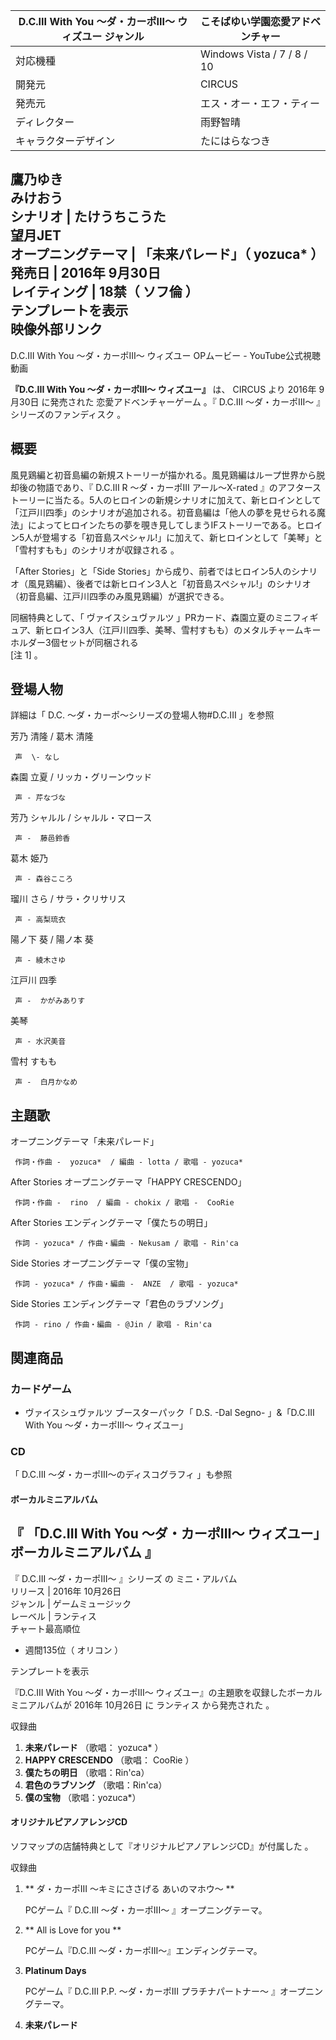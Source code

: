 D.C.III With You 〜ダ・カーポIII〜 ウィズユー  ジャンル  |  こそばゆい学園恋愛アドベンチャー   
---|---  
対応機種  |  Windows Vista  /  7  /  8  /  10   
開発元  |  CIRCUS   
発売元  |  エス・オー・エフ・ティー   
ディレクター  |  雨野智晴   
キャラクターデザイン  |  たにはらなつき    
鷹乃ゆき  
みけおう  
シナリオ  |  たけうちこうた    
望月JET  
オープニングテーマ  |  「未来パレード」（  yozuca*  ）   
発売日  |  2016年  9月30日   
レイティング  |  18禁（  ソフ倫  ）   
テンプレートを表示  
映像外部リンク  
---  
D.C.III With You 〜ダ・カーポIII〜 ウィズユー OPムービー - YouTube公式視聴動画  
  
**『D.C.III With You 〜ダ・カーポIII〜 ウィズユー』** は、  CIRCUS  より  2016年  9月30日  に発売された
恋愛アドベンチャーゲーム  。『  D.C.III 〜ダ・カーポIII〜  』シリーズのファンディスク    。

##  概要  

風見鶏編と初音島編の新規ストーリーが描かれる。風見鶏編はループ世界から脱却後の物語であり、『  D.C.III R 〜ダ・カーポIII
アール〜X-rated
』のアフターストーリーに当たる。5人のヒロインの新規シナリオに加えて、新ヒロインとして「江戸川四季」のシナリオが追加される。初音島編は「他人の夢を見せられる魔法」によってヒロインたちの夢を覗き見してしまうIFストーリーである。ヒロイン5人が登場する「初音島スペシャル!」に加えて、新ヒロインとして「美琴」と「雪村すもも」のシナリオが収録される
      。

「After Stories」と「Side
Stories」から成り、前者ではヒロイン5人のシナリオ（風見鶏編）、後者では新ヒロイン3人と「初音島スペシャル!」のシナリオ（初音島編、江戸川四季のみ風見鶏編）が選択できる。

同梱特典として、「  ヴァイスシュヴァルツ
」PRカード、森園立夏のミニフィギュア、新ヒロイン3人（江戸川四季、美琴、雪村すもも）のメタルチャームキーホルダー3個セットが同梱される    
[注 1]  。

##  登場人物  

詳細は「  D.C. 〜ダ・カーポ〜シリーズの登場人物#D.C.III  」を参照

芳乃 清隆 / 葛木 清隆

     声  \- なし 

森園 立夏 / リッカ・グリーンウッド

     声 - 芹なづな 

芳乃 シャルル / シャルル・マロース

     声 -  藤邑鈴香 

葛木 姫乃

     声 - 森谷こころ 

瑠川 さら / サラ・クリサリス

     声 - 高梨琉衣 

陽ノ下 葵 / 陽ノ本 葵

     声 - 綾木さゆ 

江戸川 四季

     声 -  かがみありす 

美琴

     声 - 水沢美音 

雪村 すもも

     声 -  白月かなめ 

##  主題歌  

オープニングテーマ「未来パレード」

     作詞・作曲 -  yozuca*  / 編曲 - lotta / 歌唱 - yozuca* 
After Stories オープニングテーマ「HAPPY CRESCENDO」

     作詞・作曲 -  rino  / 編曲 - chokix / 歌唱 -  CooRie 
After Stories エンディングテーマ「僕たちの明日」

     作詞 - yozuca* / 作曲・編曲 - Nekusam / 歌唱 - Rin'ca 
Side Stories オープニングテーマ「僕の宝物」

     作詞 - yozuca* / 作曲・編曲 -  ANZE  / 歌唱 - yozuca* 
Side Stories エンディングテーマ「君色のラブソング」

     作詞 - rino / 作曲・編曲 - @Jin / 歌唱 - Rin'ca 

##  関連商品  

###  カードゲーム  

  * ヴァイスシュヴァルツ  ブースターパック「  D.S. -Dal Segno-  」&「D.C.III With You 〜ダ・カーポIII〜 ウィズユー」   

###  CD  

「  D.C.III 〜ダ・カーポIII〜のディスコグラフィ  」も参照

####  ボーカルミニアルバム  

『  「D.C.III With You 〜ダ・カーポIII〜 ウィズユー」ボーカルミニアルバム  』  
---  
『  D.C.III 〜ダ・カーポIII〜  』シリーズ  の  ミニ・アルバム  
リリース  |  2016年  10月26日   
ジャンル  |  ゲームミュージック   
レーベル  |  ランティス   
チャート最高順位  
  
  * 週間135位（  オリコン  ）   

  
テンプレートを表示  
  
『D.C.III With You 〜ダ・カーポIII〜 ウィズユー』の主題歌を収録したボーカルミニアルバムが  2016年  10月26日  に
ランティス  から発売された    。

収録曲

  1. **未来パレード** （歌唱：  yozuca*  ） 
  2. **HAPPY CRESCENDO** （歌唱：  CooRie  ） 
  3. **僕たちの明日** （歌唱：Rin'ca） 
  4. **君色のラブソング** （歌唱：Rin'ca） 
  5. **僕の宝物** （歌唱：yozuca*） 

####  オリジナルピアノアレンジCD  

ソフマップの店舗特典として『オリジナルピアノアレンジCD』が付属した      。

収録曲

  1. ** ダ・カーポIII 〜キミにささげる あいのマホウ〜  **

     PCゲーム『  D.C.III 〜ダ・カーポIII〜  』オープニングテーマ。 
  2. ** All is Love for you  **

     PCゲーム『D.C.III 〜ダ・カーポIII〜』エンディングテーマ。 
  3. **Platinum Days**

     PCゲーム『  D.C.III P.P. 〜ダ・カーポIII プラチナパートナー〜  』オープニングテーマ。 
  4. **未来パレード**


